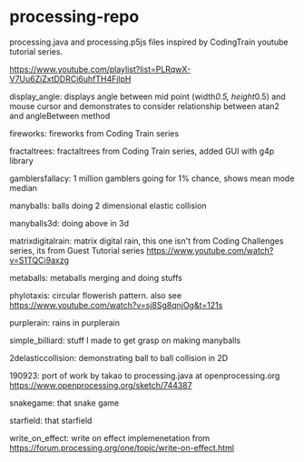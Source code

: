 # processing-repo
processing.java and processing.p5js files inspired by CodingTrain youtube tutorial series.

https://www.youtube.com/playlist?list=PLRqwX-V7Uu6ZiZxtDDRCi6uhfTH4FilpH

display_angle: displays angle between mid point (width*0.5, height*0.5) and mouse cursor and demonstrates to consider relationship between atan2 and angleBetween method

fireworks: fireworks from Coding Train series

fractaltrees: fractaltrees from Coding Train series, added GUI with g4p library

gamblersfallacy: 1 million gamblers going for 1% chance, shows mean mode median

manyballs: balls doing 2 dimensional elastic collision

manyballs3d: doing above in 3d

matrixdigitalrain: matrix digital rain, this one isn't from Coding Challenges series, its from Guest Tutorial series https://www.youtube.com/watch?v=S1TQCi9axzg

metaballs: metaballs merging and doing stuffs

phylotaxis: circular flowerish pattern. also see https://www.youtube.com/watch?v=sj8Sg8qnjOg&t=121s

purplerain: rains in purplerain

simple_billiard: stuff I made to get grasp on making manyballs

2delasticcollision: demonstrating ball to ball collision in 2D

190923: port of work by takao to processing.java at openprocessing.org https://www.openprocessing.org/sketch/744387

snakegame: that snake game

starfield: that starfield

write_on_effect: write on effect implemenetation from https://forum.processing.org/one/topic/write-on-effect.html